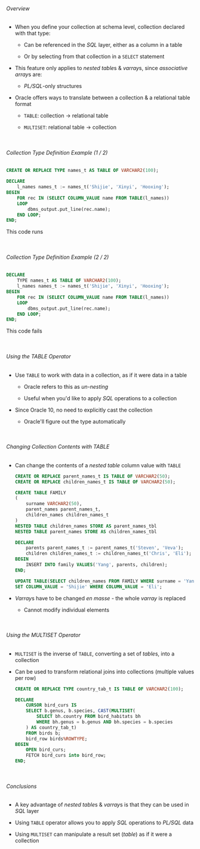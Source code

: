 ###### Overview

- When you define your collection at schema level, collection declared with that type:
  
  - Can be referenced in the *SQL* layer, either as a column in a table
  
  - Or by selecting from that collection in a `SELECT` statement

- This feature only applies to *nested table*s & *varray*s, since *associative array*s are:
  
  - *PL/SQL*-only structures

- Oracle offers ways to translate between a collection & a relational table format
  
  - `TABLE`: collection -> relational table
  
  - `MULTISET`: relational table -> collection

    

###### Collection Type Definition Example (1 / 2)

```sql
CREATE OR REPLACE TYPE names_t AS TABLE OF VARCHAR2(100);
```

```sql
DECLARE
    l_names names_t := names_t('Shijie', 'Xinyi', 'Hooxing');
BEGIN
    FOR rec IN (SELECT COLUMN_VALUE name FROM TABLE(l_names))
    LOOP
        dbms_output.put_line(rec.name);
    END LOOP;
END;
```

This code runs

    

###### Collection Type Definition Example (2 / 2)

```sql
DECLARE
    TYPE names_t AS TABLE OF VARCHAR2(100);
    l_names names_t := names_t('Shijie', 'Xinyi', 'Hooxing');
BEGIN
    FOR rec IN (SELECT COLUMN_VALUE name FROM TABLE(l_names))
    LOOP
        dbms_output.put_line(rec.name);
    END LOOP;
END;
```

This code fails

    

###### Using the TABLE Operator

- Use `TABLE` to work with data in a collection, as if it were data in a table
  
  - Oracle refers to this as *un-nesting*
  
  - Useful when you'd like to apply *SQL* operations to a collection

- Since Oracle 10, no need to explicitly cast the collection
  
  - Oracle'll figure out the type automatically

    

###### Changing Collection Contents with TABLE

- Can change the contents of a *nested table* column value with `TABLE`
  
  ```sql
  CREATE OR REPLACE parent_names_t IS TABLE OF VARCHAR2(50);
  CREATE OR REPLACE children_names_t IS TABLE OF VARCHAR2(50);
  ```
  
  ```sql
  CREATE TABLE FAMILY
  (
      surname VARCHAR2(50),
      parent_names parent_names_t,
      children_names children_names_t
  )
  NESTED TABLE children_names STORE AS parent_names_tbl
  NESTED TABLE parent_names STORE AS children_names_tbl 
  ```
  
  ```sql
  DECLARE
      parents parent_names_t := parent_names_t('Steven', 'Veva');
      children children_names_t := children_names_t('Chris', 'Eli');
  BEGIN
      INSERT INTO family VALUES('Yang', parents, children);
  END;
  ```
  
  ```sql
  UPDATE TABLE(SELECT children_names FROM FAMILY WHERE surname = 'Yang')
  SET COLUMN_VALUE = 'Shijie' WHERE COLUMN_VALUE = 'Eli';
  ```

- *Varray*s have to be changed *en masse* - the whole *varray* is replaced
  
  - Cannot modify individual elements

    

###### Using the MULTISET Operator

- `MULTISET` is the inverse of `TABLE`, converting a set of *table*s, into a collection

- Can be used to transform relational joins into collections (multiple values per row)
  
  ```sql
  CREATE OR REPLACE TYPE country_tab_t IS TABLE OF VARCHAR2(100);
  ```
  
  ```sql
  DECLARE
      CURSOR bird_curs IS 
      SELECT b.genus, b.species, CAST(MULTISET(
          SELECT bh.country FROM bird_habitats bh 
          WHERE bh.genus = b.genus AND bh.species = b.species
      ) AS country_tab_t) 
      FROM birds b;
      bird_row birds%ROWTYPE;
  BEGIN
      OPEN bird_curs;
      FETCH bird_curs into bird_row;
  END;
  ```

    

###### Conclusions

- A key advantage of *nested table*s & *varray*s is that they can be used in *SQL* layer

- Using `TABLE` operator allows you to apply *SQL* operations to *PL/SQL* data

- Using `MULTISET` can manipulate a result set (*table*) as if it were a collection

    
